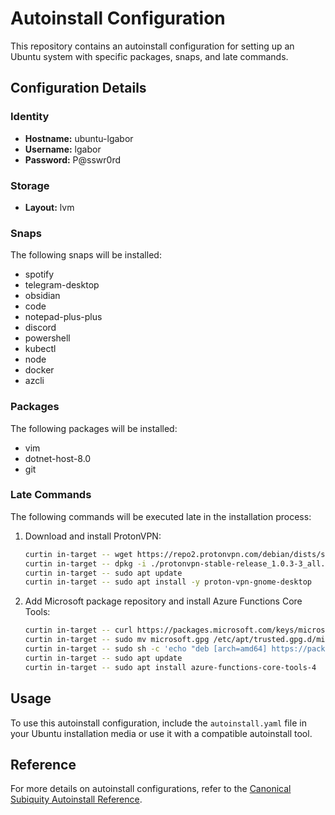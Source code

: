 # Autoinstall Configuration

This repository contains an autoinstall configuration for setting up an Ubuntu system with specific packages, snaps, and late commands.

## Configuration Details

### Identity

- **Hostname:** ubuntu-lgabor
- **Username:** lgabor
- **Password:** P@sswr0rd

### Storage

- **Layout:** lvm

### Snaps

The following snaps will be installed:

- spotify
- telegram-desktop
- obsidian
- code
- notepad-plus-plus
- discord
- powershell
- kubectl
- node
- docker
- azcli

### Packages

The following packages will be installed:

- vim
- dotnet-host-8.0
- git

### Late Commands

The following commands will be executed late in the installation process:

1. Download and install ProtonVPN:
    ```sh
    curtin in-target -- wget https://repo2.protonvpn.com/debian/dists/stable/main/binary-all/protonvpn-stable-release_1.0.3-3_all.deb
    curtin in-target -- dpkg -i ./protonvpn-stable-release_1.0.3-3_all.deb
    curtin in-target -- sudo apt update
    curtin in-target -- sudo apt install -y proton-vpn-gnome-desktop
    ```

2. Add Microsoft package repository and install Azure Functions Core Tools:
    ```sh
    curtin in-target -- curl https://packages.microsoft.com/keys/microsoft.asc | gpg --dearmor > microsoft.gpg
    curtin in-target -- sudo mv microsoft.gpg /etc/apt/trusted.gpg.d/microsoft.gpg
    curtin in-target -- sudo sh -c 'echo "deb [arch=amd64] https://packages.microsoft.com/repos/microsoft-ubuntu-$(lsb_release -cs)-prod $(lsb_release -cs) main" > /etc/apt/sources.list.d/dotnetdev.list'
    curtin in-target -- sudo apt update
    curtin in-target -- sudo apt install azure-functions-core-tools-4
    ```

## Usage

To use this autoinstall configuration, include the `autoinstall.yaml` file in your Ubuntu installation media or use it with a compatible autoinstall tool.

## Reference

For more details on autoinstall configurations, refer to the [Canonical Subiquity Autoinstall Reference](https://canonical-subiquity.readthedocs-hosted.com/en/latest/reference/autoinstall-reference.html).